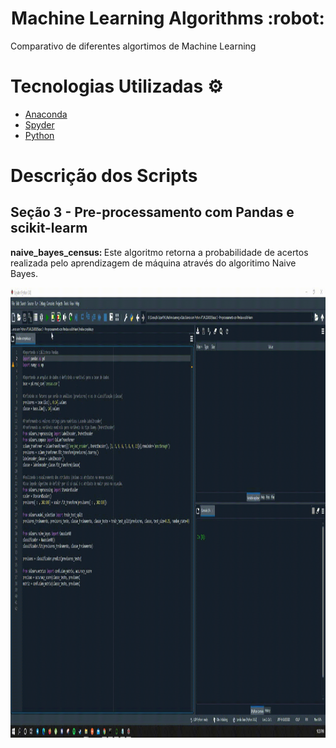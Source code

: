 <h1 align="center">
  Machine Learning Algorithms :robot:
</h1>

<p> Comparativo de diferentes algortimos de Machine Learning  </p>

# Tecnologias Utilizadas :gear:

  - [Anaconda](https://www.anaconda.com/)
  - [Spyder](https://www.spyder-ide.org/)
  - [Python](https://www.python.org/)


# Descrição dos Scripts
## Seção 3 - Pre-processamento com Pandas e scikit-learm
<p><strong>naive_bayes_census: </strong>Este algoritmo retorna a probabilidade de acertos realizada pelo aprendizagem de máquina através do algoritimo Naive Bayes.</p>
<img src="/assets/naive_bayes.gif" width="1080" height="720"/>
